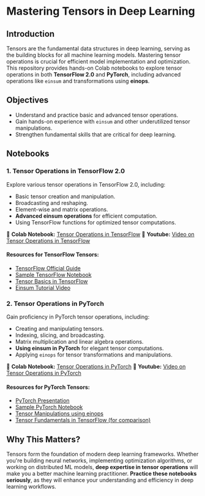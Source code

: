 # Mastering Tensors in Deep Learning

## Introduction
Tensors are the fundamental data structures in deep learning, serving as the building blocks for all machine learning models. Mastering tensor operations is crucial for efficient model implementation and optimization. This repository provides hands-on Colab notebooks to explore tensor operations in both **TensorFlow 2.0** and **PyTorch**, including advanced operations like `einsum` and transformations using **einops**.

## Objectives
- Understand and practice basic and advanced tensor operations.
- Gain hands-on experience with `einsum` and other underutilized tensor manipulations.
- Strengthen fundamental skills that are critical for deep learning.

## Notebooks

### **1. Tensor Operations in TensorFlow 2.0**
Explore various tensor operations in TensorFlow 2.0, including:
- Basic tensor creation and manipulation.
- Broadcasting and reshaping.
- Element-wise and matrix operations.
- **Advanced einsum operations** for efficient computation.
- Using TensorFlow functions for optimized tensor computations.

📌 **Colab Notebook:** [Tensor Operations in TensorFlow](LINK_HERE)
📌 **Youtube:** [Video on Tensor Operations in TensorFlow](LINK_HERE)

#### **Resources for TensorFlow Tensors:**
- [TensorFlow Official Guide](https://www.tensorflow.org/guide/tensor)
- [Sample TensorFlow Notebook](https://colab.sandbox.google.com/github/tensorflow/docs/blob/master/site/en/guide/tensor.ipynb)
- [Tensor Basics in TensorFlow](https://colab.sandbox.google.com/github/tensorflow/docs/blob/master/site/en/tutorials/customization/basics.ipynb)
- [Einsum Tutorial Video](https://www.youtube.com/watch?v=pkVwUVEHmfI)

### **2. Tensor Operations in PyTorch**
Gain proficiency in PyTorch tensor operations, including:
- Creating and manipulating tensors.
- Indexing, slicing, and broadcasting.
- Matrix multiplication and linear algebra operations.
- **Using einsum in PyTorch** for elegant tensor computations.
- Applying `einops` for tensor transformations and manipulations.

📌 **Colab Notebook:** [Tensor Operations in PyTorch](LINK_HERE)
📌 **Youtube:** [Video on Tensor Operations in PyTorch](LINK_HERE)


#### **Resources for PyTorch Tensors:**
- [PyTorch Presentation](https://docs.google.com/presentation/d/13Oo5gXwcsoq9oMC4XriAyxkvgicatBxfI4cZzDhRyiE/edit#slide=id.p)
- [Sample PyTorch Notebook](https://github.com/deep-learning-with-pytorch/dlwpt-code/blob/master/p1ch3/1_tensors.ipynb)
- [Tensor Manipulations using einops](https://einops.rocks/pytorch-examples.html)
- [Tensor Fundamentals in TensorFlow (for comparison)](https://github.com/mrdbourke/tensorflow-deep-learning/blob/main/00_tensorflow_fundamentals.ipynb)

## **Why This Matters?**
Tensors form the foundation of modern deep learning frameworks. Whether you're building neural networks, implementing optimization algorithms, or working on distributed ML models, **deep expertise in tensor operations** will make you a better machine learning practitioner. **Practice these notebooks seriously**, as they will enhance your understanding and efficiency in deep learning workflows.


